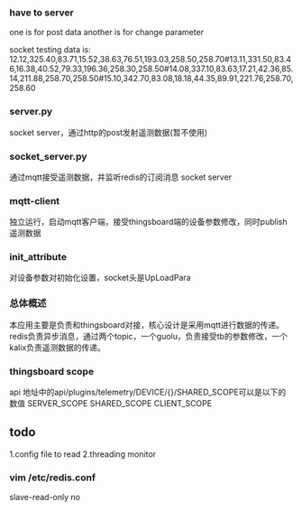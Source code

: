 ### have to server 
one is for post data
another is for change parameter

socket testing data is:
12.12,325.40,83.71,15.52,38.63,76.51,193.03,258.50,258.70#13.11,331.50,83.46,16.38,40.52,79.33,196.36,258.30,258.50#14.08,337.10,83.63,17.21,42.36,85.14,211.88,258.70,258.50#15.10,342.70,83.08,18.18,44.35,89.91,221.76,258.70,258.60

### server.py
socket server，通过http的post发射遥测数据(暂不使用)
### socket_server.py
通过mqtt接受遥测数据，并监听redis的订阅消息
socket server
### mqtt-client
独立运行，启动mqtt客户端，接受thingsboard端的设备参数修改，同时publish遥测数据

### init_attribute
对设备参数对初始化设置，socket头是UpLoadPara

### 总体概述
本应用主要是负责和thingsboard对接，核心设计是采用mqtt进行数据的传递。
redis负责异步消息，通过两个topic，一个guolu，负责接受tb的参数修改，一个kalix负责遥测数据的传递。

### thingsboard scope
api 地址中的api/plugins/telemetry/DEVICE/{}/SHARED_SCOPE可以是以下的数值
SERVER_SCOPE
SHARED_SCOPE
CLIENT_SCOPE

## todo 
1.config file to read
2.threading monitor

### vim /etc/redis.conf
slave-read-only no
